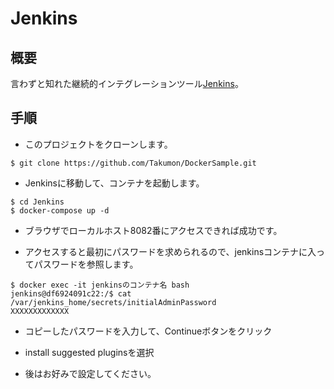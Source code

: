 Jenkins
=======

概要
----

言わずと知れた継続的インテグレーションツール[Jenkins](https://jenkins.io/)。

手順
----

-	このプロジェクトをクローンします。

```
$ git clone https://github.com/Takumon/DockerSample.git
```

-	Jenkinsに移動して、コンテナを起動します。

```
$ cd Jenkins
$ docker-compose up -d
```

-	ブラウザでローカルホスト8082番にアクセスできれば成功です。

-	アクセスすると最初にパスワードを求められるので、jenkinsコンテナに入ってパスワードを参照します。

```
$ docker exec -it jenkinsのコンテナ名 bash
jenkins@df6924091c22:/$ cat /var/jenkins_home/secrets/initialAdminPassword
XXXXXXXXXXXXX
```

-	コピーしたパスワードを入力して、Continueボタンをクリック
-	install suggested pluginsを選択

-	後はお好みで設定してください。
